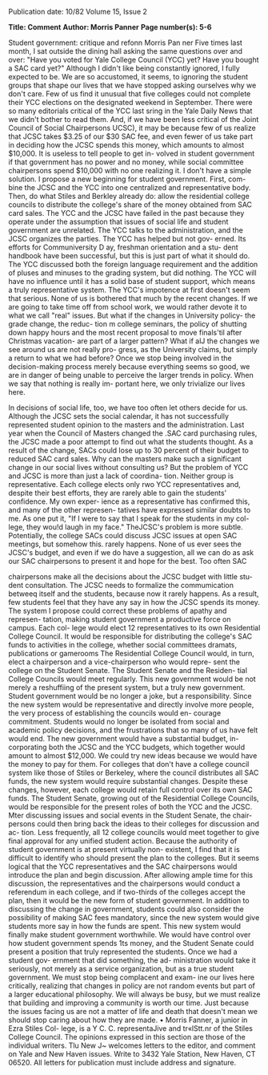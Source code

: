 Publication date: 10/82
Volume 15, Issue 2

**Title: Comment**
**Author: Morris Panner**
**Page number(s): 5-6**

Student government: critique and refonn 
Morris Pan ner 
Five times last month, I sat outside the 
dining hall asking the same questions 
over and over: "Have you voted for 
Yale College Council (YCC) yet? 
Have you bought a SAC card yet?" 
Although I didn't like being constantly 
ignored, I fully expected to be. We are 
so accustomed, it seems, to ignoring 
the student groups that shape our lives 
that we have stopped asking ourselves 
why we don't care. Few of us find it 
unusual that five colleges could not 
complete their YCC elections on the 
designated weekend in September. 
There were so many editorials critical 
of the YCC last sring in the Yale Daily 
News that we didn't bother to read 
them. And, if we have been less critical 
of the Joint Council of Social 
Chairpersons UCSC), it may be 
because few of us realize that JCSC 
takes $3.25 of our $30 SAC fee, and 
even fewer of us take part in deciding 
how the JCSC spends this money, 
which amounts to almost $10,000. 
It is useless to tell people to get in-
volved in student government if that 
government has no power and no 
money, 
while social committee 
chairpersons spend $10,000 with no 
one realizing it. I don't have a simple 
solution. I propose a new beginning 
for student government. First, com-
bine the JCSC and the YCC into one 
centralized and representative body. 
Then, do what Stiles and Berkley 
already do: allow the residential college 
councils to distribute the college's share 
of the money obtained from SAC card 
sales. 
The YCC and the JCSC have failed 
in the past because they operate under 
the assumption that issues of social life 
and student government are unrelated. 
The YCC talks to the administration, 
and the JCSC organizes the parties. 
The YCC has helped but not gov-
erned. Its efforts for Communiversity 
D ay, freshman orientation and a stu-
dent handbook have been successful, 
but this is just part of what it should 
do. The YCC discussed both the 
foreign language requirement and the 
addition of pluses and minuses to the 
grading system, but did nothing. The 
YCC will have no influence until it has 
a solid base of student support, which 
means a truly representative system. 
The YCC's impotence at first doesn't 
seem that serious. None of us is 
bothered that much by the recent 
changes. If we are going to take time 
off from school work, we would rather 
devote it to what we call "real" issues. 
But what if the changes in University 
policy- the grade change, the reduc-
tion m college seminars, the policy of 
shutting down happy hours and the 
most recent proposal to move finals'til 
after Christmas vacation- are part of a 
larger pattern? What if alJ the changes 
we see around us are not really pro-
gress, as the University claims, but 
simply a return to what we had before? 
Once we stop being involved in the 
decision-making 
process 
merely 
because everything seems so good, we 
are in danger of being unable to 
perceive the larger trends in policy. 
When we say that nothing is really im-
portant here, we only trivialize our 
lives here. 


In decisions of social life, too, we 
have too often let others decide for us. 
Although the JCSC sets the social 
calendar, 
it has 
not 
successfully 
represented student opinion to the 
masters and the administration. Last 
year when the Council of Masters 
changed the .SAC card purchasing 
rules, the JCSC made a poor attempt 
to find out what the students thought. 
As a result of the change, SACs could 
lose up to 30 percent of their budget to 
reduced SAC card sales. Why can the 
masters make such a significant change 
in our social lives without consulting 
us? 
But the problem of YCC and JCSC 
is more than just a lack of coordina-
tion. Neither group is representative. 
Each college elects only rwo YCC 
representatives and, despite their best 
efforts, they are rarely able to gain the 
students' confidence. My own exper-
ience as a representative has confirmed 
this, and many of the other represen-
tatives have expressed similar doubts 
to me. As one put it, "If I were to say 
that I speak for the students in my col-
lege, they wou!d laugh in my face." 
TheJCSC's problem is more subtle. 
Potentially, the college SACs could 
discuss JCSC issues at open SAC 
meetings, but somehow this. rarely 
happens. None of us ever sees the 
JCSC's budget, and even if we do have 
a suggestion, all we can do as ask our 
SAC chairpersons to present it and 
hope for the best. Too often SAC


chairpersons make all the decisions 
about the JCSC budget with little stu-
dent consultation. The JCSC needs to 
formalize the commumication betweeq 
itself and the students, because now it 
rarely happens. As a 
result, few 
students feel that they have any say in 
how the JCSC spends its money. 
The system I propose could correct 
these problems of apathy and represen-
tation, making student government a 
productive force on campus. Each col-
lege would elect 12 representatives to 
its own Residential College Council. It 
would be responsible for distributing 
the college's SAC funds to activities in 
the college, whether social committees 
dramats, publications or gamerooms 
The Residential College Council 
would, in turn, elect a chairperson and 
a vice-chairperson who would repre-
sent the college on the Student Senate. 
The Student Senate and the Residen-
tial College Councils would meet 
regularly. 
This new government would be not 
merely a reshuffiing of the present 
system, but a truly new government. 
Student government would be no 
longer a joke, but a responsibility. 
Since the new system would be 
representative and directly involve 
more people, the very process of 
establishing the councils would en-
courage commitment. Students would 
no longer be isolated from social and 
academic policy decisions, and the 
frustrations that so many of us have 
felt would end. The new government 
would have a substantial budget, in-
corporating both the JCSC and the 
YCC budgets, which together would 
amount to almost $12,000. We could 
try new ideas because we would have 
the money to pay for them. 
For colleges that don't have a college 
council system like those of Stiles or 
Berkeley, where the council distributes 
all SAC funds, the new system would 
require substantial changes. Despite 
these changes, however, each college 
would retain full control over its own 
SAC funds. 
The Student Senate, growing out of 
the Residential College Councils, 
would be responsible for the present 
roles of both the YCC and the JCSC. 
Mter discussing issues and social 
events in the Student Senate, the chair-
persons could then bring back the ideas 
to their colleges for discussion and ac-
tion. Less frequently, all 12 college 
councils would meet together to give 
final approval for any unified student 
action. 
Because the authority of student 
government is at present virtually non-
existent, I find that it is difficult to 
identify who should present the plan to 
the colleges. But it seems logical that 
the YCC representatives and the SAC 
chairpersons would introduce the plan 
and begin discussion. After allowing 
ample time for this discussion, the 
representatives and the chairpersons 
would conduct a referendum in each 
college, and if two-thirds of the colleges 
accept the plan, then it would be the 
new form of student government. 
In addition to discussing the change 
in government, students could also 
consider the possibility of making SAC 
fees mandatory, since the new system 
would give students more say in how 
the funds are spent. 
This new system would finally make 
student government worthwhile. We 
would have control over how student 
government spends 1ts money, and 
the Student Senate could present a 
position that truly represented the 
students. Once we had a student gov-
ernment that did something, the ad-
ministration would take it seriously, 
not merely as a service organization, 
but as a true student government. We 
must stop being complacent and exam-
ine our lives here critically, realizing 
that changes in policy are not random 
events but part of a larger educational 
philosophy. We will always be busy, 
but we must realize that building and 
improving a community is worth our 
time. Just because the issues facing us 
are not a matter of life and death that 
doesn't mean we should stop caring 
about how they are made. 
• 
Morris Fanner, a junior in Ezra Stiles Col-
lege, is a Y C. C. representaJive and tr«lStt.nr 
of the Stiles College Council. 
The opinions expressed in this section are those 
of the individual writers. Tlu New J~ 
welcomes letters to the editor, and comment on 
Yale and New Haven issues. Write to 3432 Yale 
Station, New Haven, CT 06520. All letters for 
publication must include address and signature.